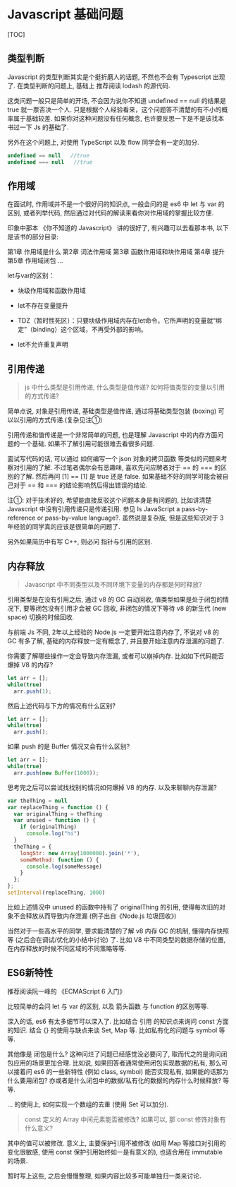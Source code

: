 # Javascript 基础问题

[TOC]

## 类型判断

Javascript 的类型判断其实是个挺折磨人的话题, 不然也不会有 Typescript 出现了. 在类型判断的问题上, 基础上 推荐阅读 lodash 的源代码.

这类问题一般只是简单的开场, 不会因为说你不知道 undefined == null 的结果是 true 就一票否决一个人. 只是根据个人经验看来，这个问题答不清楚的有不小的概率属于基础较差. 如果你对这种问题没有任何概念, 也许要反思一下是不是该找本书过一下 Js 的基础了.

另外在这个问题上, 对使用 TypeScript 以及 flow 同学会有一定的加分.

```javascript
undefined == null   //true
undefined === null   //true
```

## 作用域

在面试时, 作用域并不是一个很好问的知识点, 一般会问的是 es6 中 let 与 var 的区别, 或者列举代码, 然后通过对代码的解读来看你对作用域的掌握比较方便.

印象中那本 《你不知道的 Javascript》 讲的很好了, 有兴趣可以去看那本书, 以下是该书的部分目录:

第1章 作用域是什么
第2章 词法作用域
第3章 函数作用域和块作用域
第4章 提升
第5章 作用域闭包
...

let与var的区别：

* 块级作用域和函数作用域

* let不存在变量提升

* TDZ（暂时性死区）：只要块级作用域内存在let命令，它所声明的变量就“绑定”（binding）这个区域，不再受外部的影响。

* let不允许重复声明


## 引用传递

> js 中什么类型是引用传递, 什么类型是值传递? 如何将值类型的变量以引用的方式传递?

简单点说, 对象是引用传递, 基础类型是值传递, 通过将基础类型包装 (boxing) 可以以引用的方式传递.(复杂见注①)

引用传递和值传递是一个非常简单的问题, 也是理解 Javascript 中的内存方面问题的一个基础. 如果不了解引用可能很难去看很多问题.

面试写代码的话, 可以通过 如何编写一个 json 对象的拷贝函数 等类似的问题来考察对引用的了解. 不过笔者偶尔会有恶趣味, 喜欢先问应聘者对于 == 的 === 的区别的了解. 然后再问 [1] == [1] 是 true 还是 false. 如果基础不好的同学可能会被自己对于 == 和 === 的结论影响然后得出错误的结论.

注①: 对于技术好的, 希望能直接反驳这个问题本身是有问题的, 比如讲清楚 Javascript 中没有引用传递只是传递引用. 参见 Is JavaScript a pass-by-reference or pass-by-value language?. 虽然说是复杂版, 但是这些知识对于 3年经验的同学真的应该是很简单的问题了.

另外如果简历中有写 C++, 则必问 指针与引用的区别.


## 内存释放

> Javascript 中不同类型以及不同环境下变量的内存都是何时释放?

引用类型是在没有引用之后, 通过 v8 的 GC 自动回收, 值类型如果是处于闭包的情况下, 要等闭包没有引用才会被 GC 回收, 非闭包的情况下等待 v8 的新生代 (new space) 切换的时候回收.

与前端 Js 不同, 2年以上经验的 Node.js 一定要开始注意内存了, 不说对 v8 的 GC 有多了解, 基础的内存释放一定有概念了, 并且要开始注意内存泄漏的问题了.

你需要了解哪些操作一定会导致内存泄漏, 或者可以崩掉内存. 比如如下代码能否爆掉 V8 的内存?

```javascript
let arr = [];
while(true)
  arr.push(1);
```

然后上述代码与下方的情况有什么区别?

```javascript
let arr = [];
while(true)
  arr.push();
```

如果 push 的是 Buffer 情况又会有什么区别?

```javascript
let arr = [];
while(true)
  arr.push(new Buffer(1000));
```

思考完之后可以尝试找找别的情况如何爆掉 V8 的内存. 以及来聊聊内存泄漏?

```javascript
var theThing = null  
var replaceThing = function () {
  var originalThing = theThing
  var unused = function () {
    if (originalThing)
      console.log("hi")
  }
  theThing = {
    longStr: new Array(1000000).join('*'),
    someMethod: function () {
      console.log(someMessage)
    }
  };
};
setInterval(replaceThing, 1000)
```

比如上述情况中 unused 的函数中持有了 originalThing 的引用, 使得每次旧的对象不会释放从而导致内存泄漏 (例子出自《Node.js 垃圾回收》)

当然对于一些高水平的同学, 要求能清楚的了解 v8 内存 GC 的机制, 懂得内存快照等 (之后会在调试/优化的小结中讨论) 了. 比如 V8 中不同类型的数据存储的位置, 在内存释放的时候不同区域的不同策略等等.

## ES6新特性

推荐阅读阮一峰的 《ECMAScript 6 入门》

比较简单的会问 let 与 var 的区别, 以及 箭头函数 与 function 的区别等等.

深入的话, es6 有太多细节可以深入了. 比如结合 引用 的知识点来询问 const 方面的知识. 结合 {} 的使用与缺点来谈 Set, Map 等. 比如私有化的问题与 symbol 等等.

其他像是 闭包是什么? 这种问烂了问题已经感觉没必要问了, 取而代之的是询问闭包应用的场景更加合理. 比如说, 如果回答者通常使用闭包实现数据的私有, 那么可以接着问 es6 的一些新特性 (例如 class, symbol) 能否实现私有, 如果能的话那为什么要用闭包? 亦或者是什么闭包中的数据/私有化的数据的内存什么时候释放? 等等.

... 的使用上, 如何实现一个数组的去重 (使用 Set 可以加分).

> const 定义的 Array 中间元素能否被修改? 如果可以, 那 const 修饰对象有什么意义?

其中的值可以被修改. 意义上, 主要保护引用不被修改 (如用 Map 等接口对引用的变化很敏感, 使用 const 保护引用始终如一是有意义的), 也适合用在 immutable 的场景.

暂时写上这些, 之后会慢慢整理, 如果内容比较多可能单独归一类来讨论.